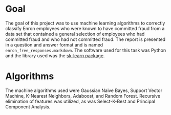 # Goal
The goal of this project was to use machine learning algorithms to correctly classify Enron employees who were known to have committed fraud from a data set that contained a general selection of employees who had committed fraud and who had not committed fraud.  The report is presented in a question and answer format and is named `enron_free_responses.markdown`.  The software used for this task was Python and the library used was the [sk-learn package](http://scikit-learn.org/stable/). 

# Algorithms
The machine algorithms used were Gaussian Naive Bayes, Support Vector Machine, K-Nearest Neighbors, Adaboost, and Random Forest. Recursive elimination of features was utilized, as was Select-K-Best and Principal Component Analysis. 
